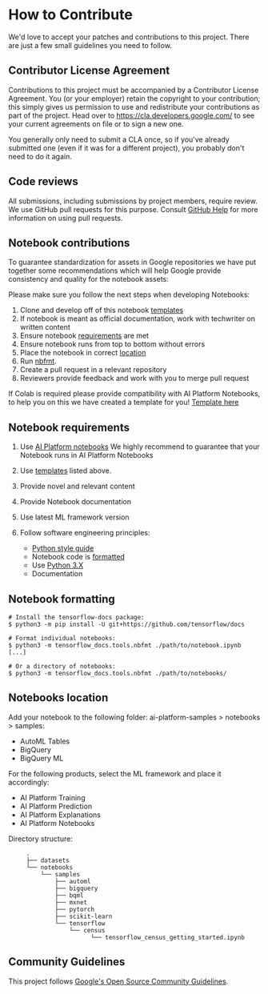 # How to Contribute

We'd love to accept your patches and contributions to this project. There are
just a few small guidelines you need to follow.

## Contributor License Agreement

Contributions to this project must be accompanied by a Contributor License
Agreement. You (or your employer) retain the copyright to your contribution;
this simply gives us permission to use and redistribute your contributions as
part of the project. Head over to <https://cla.developers.google.com/> to see
your current agreements on file or to sign a new one.

You generally only need to submit a CLA once, so if you've already submitted one
(even if it was for a different project), you probably don't need to do it
again.

## Code reviews

All submissions, including submissions by project members, require review. We
use GitHub pull requests for this purpose. Consult
[GitHub Help](https://help.github.com/articles/about-pull-requests/) for more
information on using pull requests.

## Notebook contributions

To guarantee standardization for assets in Google repositories we have
put together some recommendations which will help Google provide
consistency and quality for the notebook assets:

Please make sure you follow the next steps when developing Notebooks:

   1. Clone and develop off of this notebook [templates](notebooks/templates)
   2. If notebook is meant as official documentation, work with techwriter on written content 
   3. Ensure notebook [requirements](#Notebook-requirements) are met
   4. Ensure notebook runs from top to bottom without errors
   5. Place the notebook in correct [location](#Notebooks-location)
   6. Run [nbfmt](#Notebook-formatting).
   7. Create a pull request in a relevant repository
   8. Reviewers provide feedback and work with you to merge pull request

 
   If Colab is required please provide compatibility with AI Platform
   Notebooks, to help you on this we have created a template for you!
   [Template here](notebooks/templates/ai_platform_notebooks_template_hybrid.ipynb)
   
   ## Notebook requirements
   1. Use [AI Platform notebooks](https://cloud.google.com/ai-platform-notebooks/)
   We highly recommend to guarantee that your Notebook runs in AI Platform Notebooks
   
   2. Use [templates](notebooks/templates) listed above. 
   3. Provide novel and relevant content 
   4. Provide Notebook documentation
   5. Use latest ML framework version
   6. Follow software engineering principles:
      - [Python style guide](https://github.com/google/styleguide/blob/gh-pages/pyguide.md)
      - Notebook code is [formatted](https://jupyter-contrib-nbextensions.readthedocs.io/en/latest/nbextensions/code_prettify/README_autopep8.html)
      - Use [Python 3.X](https://www.python.org/download/releases/3.0/)
      - Documentation      
      
   ## Notebook formatting
   
   ```
   # Install the tensorflow-docs package:
   $ python3 -m pip install -U git+https://github.com/tensorflow/docs

   # Format individual notebooks:
   $ python3 -m tensorflow_docs.tools.nbfmt ./path/to/notebook.ipynb [...]

   # Or a directory of notebooks:
   $ python3 -m tensorflow_docs.tools.nbfmt ./path/to/notebooks/
   ```
      
   ## Notebooks location
   
   Add your notebook to the following folder: ai-platform-samples > notebooks > samples:
   
   - AutoML Tables
   - BigQuery
   - BigQuery ML
   
   For the following products, select the ML framework and place it accordingly:
   
   - AI Platform Training
   - AI Platform Prediction
   - AI Platform Explanations
   - AI Platform Notebooks
   
   Directory structure:

         
         .
         ├── datasets
         └── notebooks
             └── samples
                 ├── automl
                 ├── bigquery
                 ├── bqml
                 ├── mxnet
                 ├── pytorch
                 ├── scikit-learn
                 └── tensorflow
                     └── census
                           └── tensorflow_census_getting_started.ipynb
         


## Community Guidelines

This project follows [Google's Open Source Community
Guidelines](https://opensource.google.com/conduct/).
